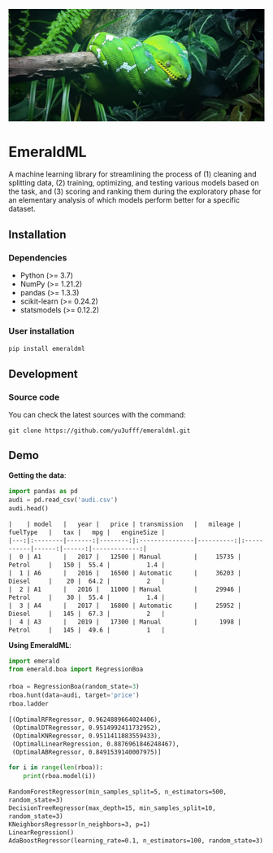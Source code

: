 ![Emerald](emerald.jpg)
# EmeraldML
A machine learning library for streamlining the process of (1) cleaning and splitting data, (2) training, optimizing, and testing various models based on the task, and (3) scoring and ranking them during the exploratory phase for an elementary analysis of which models perform better for a specific dataset. 

## Installation
### Dependencies
- Python (>= 3.7)
- NumPy (>= 1.21.2)
- pandas (>= 1.3.3)
- scikit-learn (>= 0.24.2)
- statsmodels (>= 0.12.2)

### User installation
```
pip install emeraldml
```

## Development
### Source code
You can check the latest sources with the command:
```
git clone https://github.com/yu3ufff/emeraldml.git
```

## Demo
**Getting the data**:
```python
import pandas as pd
audi = pd.read_csv('audi.csv')
audi.head()
```
```
|    | model   |   year |   price | transmission   |   mileage | fuelType   |   tax |   mpg |   engineSize |
|---:|:--------|-------:|--------:|:---------------|----------:|:-----------|------:|------:|-------------:|
|  0 | A1      |   2017 |   12500 | Manual         |     15735 | Petrol     |   150 |  55.4 |          1.4 |
|  1 | A6      |   2016 |   16500 | Automatic      |     36203 | Diesel     |    20 |  64.2 |          2   |
|  2 | A1      |   2016 |   11000 | Manual         |     29946 | Petrol     |    30 |  55.4 |          1.4 |
|  3 | A4      |   2017 |   16800 | Automatic      |     25952 | Diesel     |   145 |  67.3 |          2   |
|  4 | A3      |   2019 |   17300 | Manual         |      1998 | Petrol     |   145 |  49.6 |          1   |
```

**Using EmeraldML**:
```python
import emerald
from emerald.boa import RegressionBoa

rboa = RegressionBoa(random_state=3)
rboa.hunt(data=audi, target='price')
rboa.ladder
```
```
[(OptimalRFRegressor, 0.9624889664024406),
 (OptimalDTRegressor, 0.9514992411732952),
 (OptimalKNRegressor, 0.9511411883559433),
 (OptimalLinearRegression, 0.8876961846248467),
 (OptimalABRegressor, 0.8491539140007975)]
```
```python
for i in range(len(rboa)):
    print(rboa.model(i))
```
```
RandomForestRegressor(min_samples_split=5, n_estimators=500, random_state=3)
DecisionTreeRegressor(max_depth=15, min_samples_split=10, random_state=3)
KNeighborsRegressor(n_neighbors=3, p=1)
LinearRegression()
AdaBoostRegressor(learning_rate=0.1, n_estimators=100, random_state=3)
```

